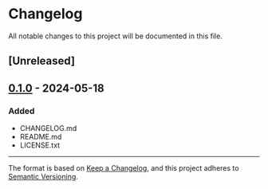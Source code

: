 # Changelog

All notable changes to this project will be documented in this file.

## [Unreleased]

## [0.1.0] - 2024-05-18
### Added
- CHANGELOG.md
- README.md
- LICENSE.txt


[0.1.0]: https://github.com/nikoden-io/Kwadra-IOT/tree/v0.1.0

--- 

The format is based on [Keep a Changelog](https://keepachangelog.com/en/1.0.0/),
and this project adheres to [Semantic Versioning](https://semver.org/spec/v2.0.0.html).
